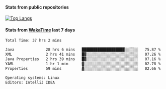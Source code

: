 #### Stats from public repositories

[![Top Langs](https://github-readme-stats.vercel.app/api/top-langs/?username=hyoghurt&layout=compact&exclude_repo=multiserver,docker_compose&langs_count=6)](https://github.com/anuraghazra/github-readme-stats)

#### Stats from [WakaTime](https://wakatime.com/@hyoghurt) last 7 days
<!--START_SECTION:waka-->

```txt
Total Time: 37 hrs 2 mins

Java              28 hrs 6 mins   ███████████████████░░░░░░   75.87 %
XML               2 hrs 41 mins   █▓░░░░░░░░░░░░░░░░░░░░░░░   07.26 %
Java Properties   2 hrs 39 mins   █▓░░░░░░░░░░░░░░░░░░░░░░░   07.16 %
YAML              1 hr 1 min      ▓░░░░░░░░░░░░░░░░░░░░░░░░   02.78 %
Properties        59 mins         ▓░░░░░░░░░░░░░░░░░░░░░░░░   02.66 %

Operating systems: Linux
Editors: IntelliJ IDEA
```

<!--END_SECTION:waka-->
